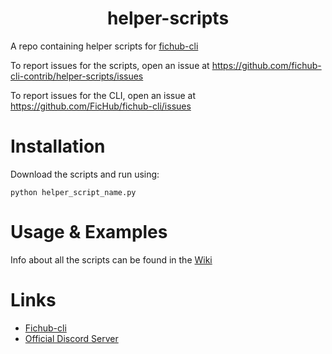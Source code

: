 <h1 align="center">helper-scripts</h1>

A repo containing helper scripts for [fichub-cli](https://github.com/FicHub/fichub-cli/)<br>

To report issues for the scripts, open an issue at https://github.com/fichub-cli-contrib/helper-scripts/issues<br>

To report issues for the CLI, open an issue at https://github.com/FicHub/fichub-cli/issues<br>

# Installation

Download the scripts and run using:

```
python helper_script_name.py
```

# Usage & Examples

Info about all the scripts can be found in the [Wiki](https://github.com/fichub-cli-contrib/helper-scripts/wiki/Scripts)

# Links

- [Fichub-cli](https://github.com/FicHub/fichub-cli/)
- [Official Discord Server](https://discord.gg/sByBAhX)
